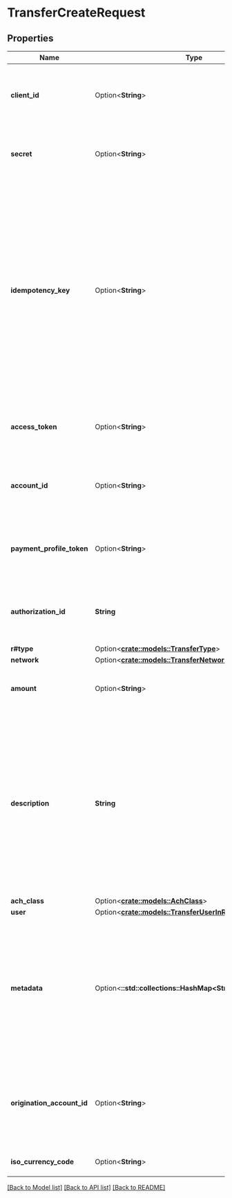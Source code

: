 # TransferCreateRequest

## Properties

Name | Type | Description | Notes
------------ | ------------- | ------------- | -------------
**client_id** | Option<**String**> | Your Plaid API `client_id`. The `client_id` is required and may be provided either in the `PLAID-CLIENT-ID` header or as part of a request body. | [optional]
**secret** | Option<**String**> | Your Plaid API `secret`. The `secret` is required and may be provided either in the `PLAID-SECRET` header or as part of a request body. | [optional]
**idempotency_key** | Option<**String**> | Deprecated. `authorization_id` is now used as idempotency instead.  A random key provided by the client, per unique transfer. Maximum of 50 characters.  The API supports idempotency for safely retrying requests without accidentally performing the same operation twice. For example, if a request to create a transfer fails due to a network connection error, you can retry the request with the same idempotency key to guarantee that only a single transfer is created. | [optional]
**access_token** | Option<**String**> | The Plaid `access_token` for the account that will be debited or credited. Required if not using `payment_profile_token`. | [optional]
**account_id** | Option<**String**> | The Plaid `account_id` corresponding to the end-user account that will be debited or credited. Returned only if `account_id` was set on intent creation. | [optional]
**payment_profile_token** | Option<**String**> | The payment profile token associated with the Payment Profile that will be debited or credited. Required if not using `access_token`. | [optional]
**authorization_id** | **String** | Plaid’s unique identifier for a transfer authorization. This parameter also serves the purpose of acting as an idempotency identifier. | 
**r#type** | Option<[**crate::models::TransferType**](TransferType.md)> |  | [optional]
**network** | Option<[**crate::models::TransferNetwork**](TransferNetwork.md)> |  | [optional]
**amount** | Option<**String**> | The amount of the transfer (decimal string with two digits of precision e.g. \"10.00\"). | [optional]
**description** | **String** | The transfer description. Maximum of 10 characters. If reprocessing a returned transfer, please note that the `description` field must be `\"Retry\"` to indicate that it's a retry of a previously returned transfer. You may retry a transfer up to 2 times, within 180 days of creating the original transfer. Only transfers that were returned with code `R01` or `R09` may be retried. For a full listing of ACH return codes, see [Transfer errors](https://plaid.com/docs/errors/transfer/#ach-return-codes). | 
**ach_class** | Option<[**crate::models::AchClass**](ACHClass.md)> |  | [optional]
**user** | Option<[**crate::models::TransferUserInRequestDeprecated**](TransferUserInRequestDeprecated.md)> |  | [optional]
**metadata** | Option<**::std::collections::HashMap<String, String>**> | The Metadata object is a mapping of client-provided string fields to any string value. The following limitations apply: The JSON values must be Strings (no nested JSON objects allowed) Only ASCII characters may be used Maximum of 50 key/value pairs Maximum key length of 40 characters Maximum value length of 500 characters  | [optional]
**origination_account_id** | Option<**String**> | Plaid’s unique identifier for the origination account for this transfer. If you have more than one origination account, this value must be specified. Otherwise, this field should be left blank. | [optional]
**iso_currency_code** | Option<**String**> | The currency of the transfer amount. The default value is \"USD\". | [optional]

[[Back to Model list]](../README.md#documentation-for-models) [[Back to API list]](../README.md#documentation-for-api-endpoints) [[Back to README]](../README.md)


